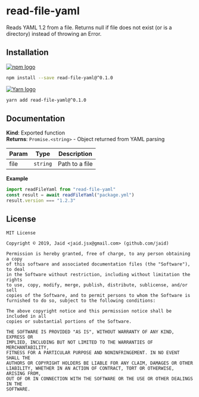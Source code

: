 # read-file-yaml


Reads YAML 1.2 from a file. Returns null if file does not exist (or is a directory) instead of throwing an Error.

## Installation
<a href='https://npmjs.com/package/read-file-yaml'><img alt='npm logo' src='https://github.com/Jaid/action-readme/raw/master/images/base-assets/npm.png'/></a>
```bash
npm install --save read-file-yaml@^0.1.0
```
<a href='https://yarnpkg.com/package/read-file-yaml'><img alt='Yarn logo' src='https://github.com/Jaid/action-readme/raw/master/images/base-assets/yarn.png'/></a>
```bash
yarn add read-file-yaml@^0.1.0
```



## Documentation
**Kind**: Exported function  
**Returns**: <code>Promise.&lt;string&gt;</code> - Object returned from YAML parsing  

| Param | Type | Description |
| --- | --- | --- |
| file | <code>string</code> | Path to a file |

**Example**  
```javascript
import readFileYaml from "read-file-yaml"
const result = await readFileYaml("package.yml")
result.version === "1.2.3"
```


## License
```text
MIT License

Copyright © 2019, Jaid <jaid.jsx@gmail.com> (github.com/jaid)

Permission is hereby granted, free of charge, to any person obtaining a copy
of this software and associated documentation files (the "Software"), to deal
in the Software without restriction, including without limitation the rights
to use, copy, modify, merge, publish, distribute, sublicense, and/or sell
copies of the Software, and to permit persons to whom the Software is
furnished to do so, subject to the following conditions:

The above copyright notice and this permission notice shall be included in all
copies or substantial portions of the Software.

THE SOFTWARE IS PROVIDED "AS IS", WITHOUT WARRANTY OF ANY KIND, EXPRESS OR
IMPLIED, INCLUDING BUT NOT LIMITED TO THE WARRANTIES OF MERCHANTABILITY,
FITNESS FOR A PARTICULAR PURPOSE AND NONINFRINGEMENT. IN NO EVENT SHALL THE
AUTHORS OR COPYRIGHT HOLDERS BE LIABLE FOR ANY CLAIM, DAMAGES OR OTHER
LIABILITY, WHETHER IN AN ACTION OF CONTRACT, TORT OR OTHERWISE, ARISING FROM,
OUT OF OR IN CONNECTION WITH THE SOFTWARE OR THE USE OR OTHER DEALINGS IN THE
SOFTWARE.
```
